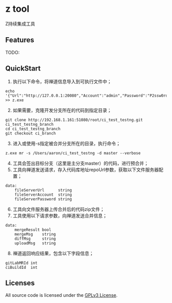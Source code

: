 # z tool
Z持续集成工具

## Features
TODO:

## QuickStart
1. 执行以下命令，将禅道信息导入到可执行文件中；
```
echo '{"Url":"http://127.0.0.1:20080","Account":"admin","Password":"P2ssw0rd2"}' >> z.exe
```
2. 如果需要，克隆开发分支所在的代码到指定目录；
```
git clone http://192.168.1.161:51080/root/ci_test_testng.git ci_test_testng_branch
cd ci_test_testng_branch
git checkout ci_branch
```
3. 进入或使用-s指定被合并分支所在的目录，执行命令；
```
z.exe mr -s /Users/aaron/ci_test_testng -d master --verbose
```
4. 工具会签出目标分支（这里是主分支master）的代码，进行预合并；
5. 工具向禅道发送请求，存入代码库地址repoUrl参数，获取以下文件服务器配置；
```
data:
    fileServerUrl      string
    fileServerAccount  string
    fileServerPassword string
```
6. 工具向文件服务器上传合并后的代码zip文件；
7. 工具使用以下请求参数，向禅道发送合并信息；
```
data:
    mergeResult bool
    mergeMsg    string
    diffMsg     string
    uploadMsg   string
```
8. 禅道返回响应结果，包含以下字段信息；
```
gitLabMRId int
ciBuildId  int
```

## Licenses
All source code is licensed under the [GPLv3 License](LICENSE.md).
